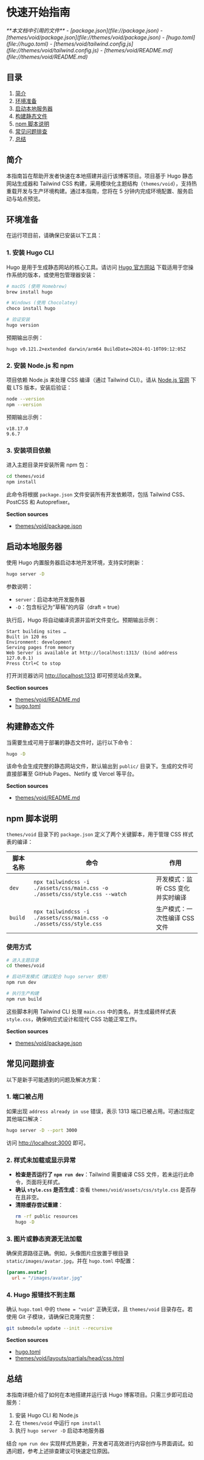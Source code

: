# 快速开始指南

<cite>
**本文档中引用的文件**
- [package.json](file://package.json)
- [themes/void/package.json](file://themes/void/package.json)
- [hugo.toml](file://hugo.toml)
- [themes/void/tailwind.config.js](file://themes/void/tailwind.config.js)
- [themes/void/README.md](file://themes/void/README.md)
</cite>

## 目录
1. [简介](#简介)
2. [环境准备](#环境准备)
3. [启动本地服务器](#启动本地服务器)
4. [构建静态文件](#构建静态文件)
5. [npm 脚本说明](#npm-脚本说明)
6. [常见问题排查](#常见问题排查)
7. [总结](#总结)

## 简介
本指南旨在帮助开发者快速在本地搭建并运行该博客项目。项目基于 Hugo 静态网站生成器和 Tailwind CSS 构建，采用模块化主题结构（`themes/void`），支持热重载开发与生产环境构建。通过本指南，您将在 5 分钟内完成环境配置、服务启动与站点预览。

## 环境准备
在运行项目前，请确保已安装以下工具：

### 1. 安装 Hugo CLI
Hugo 是用于生成静态网站的核心工具。请访问 [Hugo 官方网站](https://gohugo.io/) 下载适用于您操作系统的版本，或使用包管理器安装：
```bash
# macOS (使用 Homebrew)
brew install hugo

# Windows (使用 Chocolatey)
choco install hugo

# 验证安装
hugo version
```
预期输出示例：
```
hugo v0.121.2+extended darwin/arm64 BuildDate=2024-01-10T09:12:05Z
```

### 2. 安装 Node.js 和 npm
项目依赖 Node.js 来处理 CSS 编译（通过 Tailwind CLI）。请从 [Node.js 官网](https://nodejs.org/) 下载 LTS 版本，安装后验证：
```bash
node --version
npm --version
```
预期输出示例：
```
v18.17.0
9.6.7
```

### 3. 安装项目依赖
进入主题目录并安装所需 npm 包：
```bash
cd themes/void
npm install
```
此命令将根据 `package.json` 文件安装所有开发依赖项，包括 Tailwind CSS、PostCSS 和 Autoprefixer。

**Section sources**
- [themes/void/package.json](file://themes/void/package.json#L1-L10)

## 启动本地服务器
使用 Hugo 内置服务器启动本地开发环境，支持实时刷新：
```bash
hugo server -D
```
参数说明：
- `server`：启动本地开发服务器
- `-D`：包含标记为“草稿”的内容（draft = true）

执行后，Hugo 将自动编译资源并监听文件变化。预期输出示例：
```
Start building sites …
Built in 120 ms
Environment: development
Serving pages from memory
Web Server is available at http://localhost:1313/ (bind address 127.0.0.1)
Press Ctrl+C to stop
```
打开浏览器访问 [http://localhost:1313](http://localhost:1313) 即可预览站点效果。

**Section sources**
- [themes/void/README.md](file://themes/void/README.md#L45-L47)
- [hugo.toml](file://hugo.toml#L1-L28)

## 构建静态文件
当需要生成可用于部署的静态文件时，运行以下命令：
```bash
hugo -D
```
该命令会生成完整的静态网站文件，默认输出到 `public/` 目录下。生成的文件可直接部署至 GitHub Pages、Netlify 或 Vercel 等平台。

**Section sources**
- [themes/void/README.md](file://themes/void/README.md#L45)

## npm 脚本说明
`themes/void` 目录下的 `package.json` 定义了两个关键脚本，用于管理 CSS 样式表的编译：

| 脚本名称 | 命令 | 作用 |
|--------|------|------|
| `dev` | `npx tailwindcss -i ./assets/css/main.css -o ./assets/css/style.css --watch` | 开发模式：监听 CSS 变化并实时编译 |
| `build` | `npx tailwindcss -i ./assets/css/main.css -o ./assets/css/style.css` | 生产模式：一次性编译 CSS 文件 |

### 使用方式
```bash
# 进入主题目录
cd themes/void

# 启动开发模式（建议配合 hugo server 使用）
npm run dev

# 执行生产构建
npm run build
```
这些脚本利用 Tailwind CLI 处理 `main.css` 中的类名，并生成最终样式表 `style.css`，确保响应式设计和现代 CSS 功能正常工作。

**Section sources**
- [themes/void/package.json](file://themes/void/package.json#L40-L45)

## 常见问题排查
以下是新手可能遇到的问题及解决方案：

### 1. 端口被占用
如果出现 `address already in use` 错误，表示 1313 端口已被占用。可通过指定其他端口解决：
```bash
hugo server -D --port 3000
```
访问 [http://localhost:3000](http://localhost:3000) 即可。

### 2. 样式未加载或显示异常
- **检查是否运行了 `npm run dev`**：Tailwind 需要编译 CSS 文件，若未运行此命令，页面将无样式。
- **确认 `style.css` 是否生成**：查看 `themes/void/assets/css/style.css` 是否存在且非空。
- **清除缓存尝试重建**：
  ```bash
  rm -rf public resources
  hugo -D
  ```

### 3. 图片或静态资源无法加载
确保资源路径正确。例如，头像图片应放置于根目录 `static/images/avatar.jpg`，并在 `hugo.toml` 中配置：
```toml
[params.avatar]
  url = "/images/avatar.jpg"
```

### 4. Hugo 报错找不到主题
确认 `hugo.toml` 中的 `theme = "void"` 正确无误，且 `themes/void` 目录存在。若使用 Git 子模块，请确保已克隆完整：
```bash
git submodule update --init --recursive
```

**Section sources**
- [hugo.toml](file://hugo.toml#L1-L28)
- [themes/void/layouts/partials/head/css.html](file://themes/void/layouts/partials/head/css.html#L1-L43)

## 总结
本指南详细介绍了如何在本地搭建并运行该 Hugo 博客项目。只需三步即可启动服务：
1. 安装 Hugo CLI 和 Node.js
2. 在 `themes/void` 中运行 `npm install`
3. 执行 `hugo server -D` 启动本地服务器

结合 `npm run dev` 实现样式热更新，开发者可高效进行内容创作与界面调试。如遇问题，参考上述排查建议可快速定位原因。
